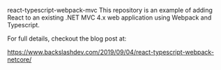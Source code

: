 react-typescript-webpack-mvc
This repository is an example of adding React to an existing .NET MVC 4.x web application using Webpack and Typescript.

For full details, checkout the blog post at:

https://www.backslashdev.com/2019/09/04/react-typescript-webpack-netcore/